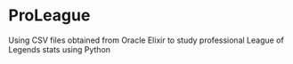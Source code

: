 # ProLeague
Using CSV files obtained from Oracle Elixir to study professional League of Legends stats using Python
